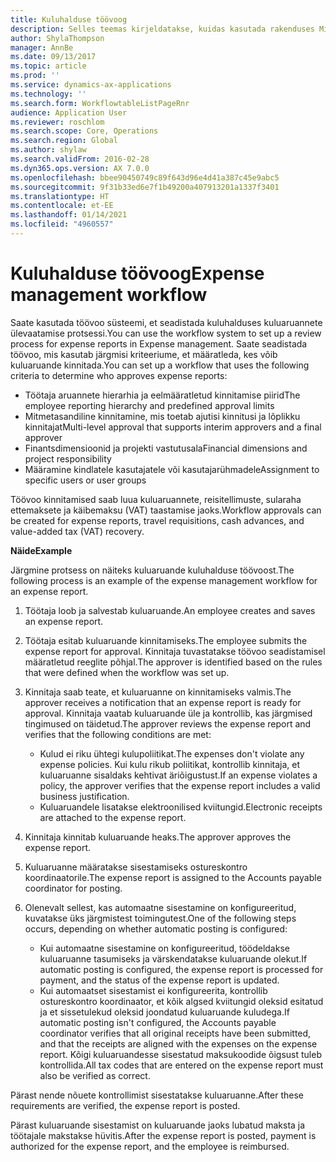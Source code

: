 ```yaml
---
title: Kuluhalduse töövoog
description: Selles teemas kirjeldatakse, kuidas kasutada rakenduses Microsoft Dynamics 365 Finance töövoo süsteemi, et seadistada kuluhalduses kuluaruannete ülevaatamise protsessi.
author: ShylaThompson
manager: AnnBe
ms.date: 09/13/2017
ms.topic: article
ms.prod: ''
ms.service: dynamics-ax-applications
ms.technology: ''
ms.search.form: WorkflowtableListPageRnr
audience: Application User
ms.reviewer: roschlom
ms.search.scope: Core, Operations
ms.search.region: Global
ms.author: shylaw
ms.search.validFrom: 2016-02-28
ms.dyn365.ops.version: AX 7.0.0
ms.openlocfilehash: bbee90450749c89f643d96e4d41a387c45e9abc5
ms.sourcegitcommit: 9f31b33ed6e7f1b49200a407913201a1337f3401
ms.translationtype: HT
ms.contentlocale: et-EE
ms.lasthandoff: 01/14/2021
ms.locfileid: "4960557"
---
```

# <a name="expense-management-workflow"></a><span data-ttu-id="b24ef-103">Kuluhalduse töövoog</span><span class="sxs-lookup"><span data-stu-id="b24ef-103">Expense management workflow</span></span>

<span data-ttu-id="b24ef-104">Saate kasutada töövoo süsteemi, et seadistada kuluhalduses kuluaruannete ülevaatamise protsessi.</span><span class="sxs-lookup"><span data-stu-id="b24ef-104">You can use the workflow system to set up a review process for expense reports in Expense management.</span></span> <span data-ttu-id="b24ef-105">Saate seadistada töövoo, mis kasutab järgmisi kriteeriume, et määratleda, kes võib kuluaruande kinnitada.</span><span class="sxs-lookup"><span data-stu-id="b24ef-105">You can set up a workflow that uses the following criteria to determine who approves expense reports:</span></span>

- <span data-ttu-id="b24ef-106">Töötaja aruannete hierarhia ja eelmääratletud kinnitamise piirid</span><span class="sxs-lookup"><span data-stu-id="b24ef-106">The employee reporting hierarchy and predefined approval limits</span></span>
- <span data-ttu-id="b24ef-107">Mitmetasandiline kinnitamine, mis toetab ajutisi kinnitusi ja lõplikku kinnitajat</span><span class="sxs-lookup"><span data-stu-id="b24ef-107">Multi-level approval that supports interim approvers and a final approver</span></span>
- <span data-ttu-id="b24ef-108">Finantsdimensioonid ja projekti vastutusala</span><span class="sxs-lookup"><span data-stu-id="b24ef-108">Financial dimensions and project responsibility</span></span>
- <span data-ttu-id="b24ef-109">Määramine kindlatele kasutajatele või kasutajarühmadele</span><span class="sxs-lookup"><span data-stu-id="b24ef-109">Assignment to specific users or user groups</span></span>

<span data-ttu-id="b24ef-110">Töövoo kinnitamised saab luua kuluaruannete, reisitellimuste, sularaha ettemaksete ja käibemaksu (VAT) taastamise jaoks.</span><span class="sxs-lookup"><span data-stu-id="b24ef-110">Workflow approvals can be created for expense reports, travel requisitions, cash advances, and value-added tax (VAT) recovery.</span></span>

<span data-ttu-id="b24ef-111">**Näide**</span><span class="sxs-lookup"><span data-stu-id="b24ef-111">**Example**</span></span>

<span data-ttu-id="b24ef-112">Järgmine protsess on näiteks kuluaruande kuluhalduse töövoost.</span><span class="sxs-lookup"><span data-stu-id="b24ef-112">The following process is an example of the expense management workflow for an expense report.</span></span>

1. <span data-ttu-id="b24ef-113">Töötaja loob ja salvestab kuluaruande.</span><span class="sxs-lookup"><span data-stu-id="b24ef-113">An employee creates and saves an expense report.</span></span>
2. <span data-ttu-id="b24ef-114">Töötaja esitab kuluaruande kinnitamiseks.</span><span class="sxs-lookup"><span data-stu-id="b24ef-114">The employee submits the expense report for approval.</span></span> <span data-ttu-id="b24ef-115">Kinnitaja tuvastatakse töövoo seadistamisel määratletud reeglite põhjal.</span><span class="sxs-lookup"><span data-stu-id="b24ef-115">The approver is identified based on the rules that were defined when the workflow was set up.</span></span>
3. <span data-ttu-id="b24ef-116">Kinnitaja saab teate, et kuluaruanne on kinnitamiseks valmis.</span><span class="sxs-lookup"><span data-stu-id="b24ef-116">The approver receives a notification that an expense report is ready for approval.</span></span> <span data-ttu-id="b24ef-117">Kinnitaja vaatab kuluaruande üle ja kontrollib, kas järgmised tingimused on täidetud.</span><span class="sxs-lookup"><span data-stu-id="b24ef-117">The approver reviews the expense report and verifies that the following conditions are met:</span></span>

    - <span data-ttu-id="b24ef-118">Kulud ei riku ühtegi kulupoliitikat.</span><span class="sxs-lookup"><span data-stu-id="b24ef-118">The expenses don't violate any expense policies.</span></span> <span data-ttu-id="b24ef-119">Kui kulu rikub poliitikat, kontrollib kinnitaja, et kuluaruanne sisaldaks kehtivat äriõigustust.</span><span class="sxs-lookup"><span data-stu-id="b24ef-119">If an expense violates a policy, the approver verifies that the expense report includes a valid business justification.</span></span>
    - <span data-ttu-id="b24ef-120">Kuluaruandele lisatakse elektroonilised kviitungid.</span><span class="sxs-lookup"><span data-stu-id="b24ef-120">Electronic receipts are attached to the expense report.</span></span>

4. <span data-ttu-id="b24ef-121">Kinnitaja kinnitab kuluaruande heaks.</span><span class="sxs-lookup"><span data-stu-id="b24ef-121">The approver approves the expense report.</span></span>
5. <span data-ttu-id="b24ef-122">Kuluaruanne määratakse sisestamiseks ostureskontro koordinaatorile.</span><span class="sxs-lookup"><span data-stu-id="b24ef-122">The expense report is assigned to the Accounts payable coordinator for posting.</span></span>
6. <span data-ttu-id="b24ef-123">Olenevalt sellest, kas automaatne sisestamine on konfigureeritud, kuvatakse üks järgmistest toimingutest.</span><span class="sxs-lookup"><span data-stu-id="b24ef-123">One of the following steps occurs, depending on whether automatic posting is configured:</span></span>

    - <span data-ttu-id="b24ef-124">Kui automaatne sisestamine on konfigureeritud, töödeldakse kuluaruanne tasumiseks ja värskendatakse kuluaruande olekut.</span><span class="sxs-lookup"><span data-stu-id="b24ef-124">If automatic posting is configured, the expense report is processed for payment, and the status of the expense report is updated.</span></span>
    - <span data-ttu-id="b24ef-125">Kui automaatset sisestamist ei konfigureerita, kontrollib ostureskontro koordinaator, et kõik algsed kviitungid oleksid esitatud ja et sissetulekud oleksid joondatud kuluaruande kuludega.</span><span class="sxs-lookup"><span data-stu-id="b24ef-125">If automatic posting isn't configured, the Accounts payable coordinator verifies that all original receipts have been submitted, and that the receipts are aligned with the expenses on the expense report.</span></span> <span data-ttu-id="b24ef-126">Kõigi kuluaruandesse sisestatud maksukoodide õigsust tuleb kontrollida.</span><span class="sxs-lookup"><span data-stu-id="b24ef-126">All tax codes that are entered on the expense report must also be verified as correct.</span></span>

<span data-ttu-id="b24ef-127">Pärast nende nõuete kontrollimist sisestatakse kuluaruanne.</span><span class="sxs-lookup"><span data-stu-id="b24ef-127">After these requirements are verified, the expense report is posted.</span></span>

<span data-ttu-id="b24ef-128">Pärast kuluaruande sisestamist on kuluaruande jaoks lubatud maksta ja töötajale makstakse hüvitis.</span><span class="sxs-lookup"><span data-stu-id="b24ef-128">After the expense report is posted, payment is authorized for the expense report, and the employee is reimbursed.</span></span>
